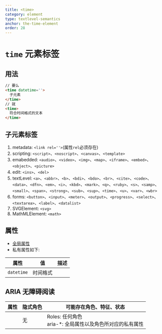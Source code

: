 ```yaml
---
title: <time>
category: element
type: textlevel-semantics
anchor: the-time-element
order: 28
---
```


# `time` 元素标签

## 用法

```html
// 要么
<time datetime=''>
  子元素
</time>
// 就
<time>
  符合时间格式的文本
</time>
```

## 子元素标签

1. metadata: `<link rel=''>`(属性`rel`必须存在)
1. scripting: `<script>`、`<noscript>`、`<canvas>`、`<template>`
1. emabedded: `<audio>`、`<video>`、`<img>`、`<map>`、`<iframe>`、`<embed>`、`<object>`、`<picture>`
1. edit: `<ins>`、`<del>`
1. textLevel: `<a>`、`<abbr>`、`<b>`、`<bdi>`、`<bdo>`、`<br>`、`<cite>`、`<code>`、`<data>`、`<dfn>`、`<em>`、`<i>`、`<kbd>`、`<mark>`、`<q>`、`<ruby>`、`<s>`、`<samp>`、`<small>`、`<span>`、`<strong>`、`<sub>`、`<sup>`、`<time>`、`<u>`、`<var>`、`<wbr>`
1. forms: `<button>`、`<input>`、`<meter>`、`<output>`、`<progress>`、`<select>`、`<textarea>`、`<label>`、`<datalist>`
1. SVGElement: `<svg>`
1. MathMLElement: `<math>`

## 属性

* [全局属性](/front-end/HTML/attribute#anchor-全局属性)
* 私有属性如下:

| 属性 | 值 | 描述 |
| --- | --- | --- |
| `datetime` | 时间格式 | |

## ARIA 无障碍阅读

| 属性 | 隐式角色 | 可能存在角色、特征、状态 |
| ---- | ---- | ---- |
| | 无 | Roles: 任何角色 <br> aria-*: 全局属性以及角色所对应的私有属性 |
